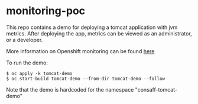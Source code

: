 # monitoring-poc

This repo contains a demo for deploying a tomcat application with jvm metrics.  After deploying the app, metrics can be viewed as an administrator, or a developer.

More information on Openshift monitoring can be found [here](https://confluence.capgroup.com/pages/viewpage.action?spaceKey=CNTEN&title=Monitoring+Stack+PoC)

To run the demo:
```
$ oc apply -k tomcat-demo
$ oc start-build tomcat-demo --from-dir tomcat-demo --follow
```
Note that the demo is hardcoded for the namespace "consaff-tomcat-demo"
